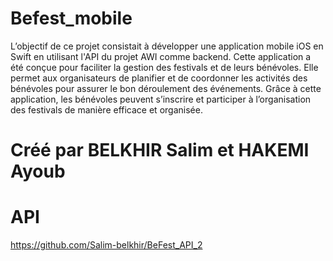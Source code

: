 # Befest_mobile
L’objectif de ce projet consistait à développer une application mobile iOS en Swift en utilisant l'API du projet AWI comme backend.
Cette application a été conçue pour faciliter la gestion des festivals et de leurs bénévoles. Elle permet aux organisateurs de planifier 
et de coordonner les activités des bénévoles pour assurer le bon déroulement des événements. Grâce à cette application, 
les bénévoles peuvent s’inscrire et participer à l’organisation des festivals de manière efficace et organisée.

# Créé par BELKHIR Salim et HAKEMI Ayoub

# API
https://github.com/Salim-belkhir/BeFest_API_2
